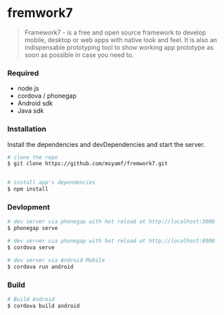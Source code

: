 # fremwork7
> Framework7 - is a free and open source framework to develop mobile, 
> desktop or web apps with native look and feel. 
> It is also an indispensable prototyping tool to show working app prototype as soon as possible in case you need to.

### Required
* node.js
* cordova / phonegap
* Android sdk
* Java sdk

### Installation

Install the dependencies and devDependencies and start the server.
```sh
# clone the repo
$ git clone https://github.com/msyamf/fremwork7.git


# install app's dependencies
$ npm install
```

### Devlopment

```sh
# dev server via phonegap with hot reload at http://localhost:3000
$ phonegap serve

# dev server via phonegap with hot reload at http://localhost:8000
$ cordova serve

# dev server via Android Mobile
$ cordova run android
```

### Build

```sh
# Build Android
$ cordova build android
```

